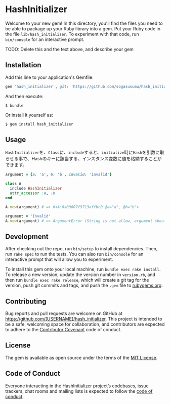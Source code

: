 # HashInitializer

Welcome to your new gem! In this directory, you'll find the files you need to be able to package up your Ruby library into a gem. Put your Ruby code in the file `lib/hash_initializer`. To experiment with that code, run `bin/console` for an interactive prompt.

TODO: Delete this and the text above, and describe your gem

## Installation

Add this line to your application's Gemfile:

```ruby
gem 'hash_initializer', git: 'https://github.com/sogasusumu/hash_initializer.git'
```

And then execute:

    $ bundle

Or install it yourself as:

    $ gem install hash_initializer

## Usage

`HashInitializer`を、`Class`に、`include`すると、`initialize`時に`Hash`を引数に取らせる事で、Hashのキーに該当する、インスタンス変数に値を格納することができます。

```ruby
argument = {a: 'a', b: 'b', invalid: 'invalid'}

class A
  include HashInitializer
  attr_accessor :a, :b
end

A.new(argument) # => #<A:0x00007f9713affbc0 @a="a", @b="b">

argument = 'Invalid'
A.new(argument) # => ArgumentError (String is not allow, argument should be Hash.)
```

## Development

After checking out the repo, run `bin/setup` to install dependencies. Then, run `rake spec` to run the tests. You can also run `bin/console` for an interactive prompt that will allow you to experiment.

To install this gem onto your local machine, run `bundle exec rake install`. To release a new version, update the version number in `version.rb`, and then run `bundle exec rake release`, which will create a git tag for the version, push git commits and tags, and push the `.gem` file to [rubygems.org](https://rubygems.org).

## Contributing

Bug reports and pull requests are welcome on GitHub at https://github.com/[USERNAME]/hash_initializer. This project is intended to be a safe, welcoming space for collaboration, and contributors are expected to adhere to the [Contributor Covenant](http://contributor-covenant.org) code of conduct.

## License

The gem is available as open source under the terms of the [MIT License](https://opensource.org/licenses/MIT).

## Code of Conduct

Everyone interacting in the HashInitializer project’s codebases, issue trackers, chat rooms and mailing lists is expected to follow the [code of conduct](https://github.com/[USERNAME]/hash_initializer/blob/master/CODE_OF_CONDUCT.md).
